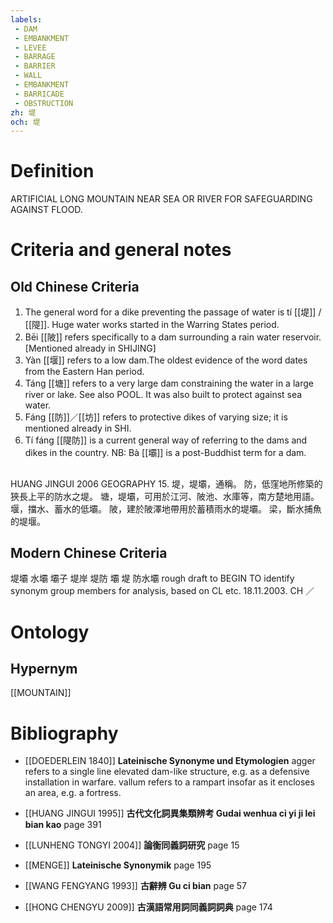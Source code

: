 ```yaml
---
labels: 
 - DAM
 - EMBANKMENT
 - LEVEE
 - BARRAGE
 - BARRIER
 - WALL
 - EMBANKMENT
 - BARRICADE
 - OBSTRUCTION
zh: 堤
och: 堤
---
```


# Definition
ARTIFICIAL LONG MOUNTAIN NEAR SEA OR RIVER FOR SAFEGUARDING AGAINST FLOOD.
# Criteria and general notes
## Old Chinese Criteria
1. The general word for a dike preventing the passage of water is tí [[堤]] / [[隄]]. Huge water works started in the Warring States period.
2. Bēi [[陂]] refers specifically to a dam surrounding a rain water reservoir. [Mentioned already in SHIJING]
3. Yàn [[堰]] refers to a low dam.The oldest evidence of the word dates from the Eastern Han period.
4. Táng [[塘]] refers to a very large dam constraining the water in a large river or lake. See also POOL. It was also built to protect against sea water.
5. Fáng [[防]]／[[坊]] refers to protective dikes of varying size; it is mentioned already in SHI.
6. Tí fáng [[隄防]] is a current general way of referring to the dams and dikes in the country.
NB: Bà [[壩]] is a post-Buddhist term for a dam.
## 
HUANG JINGUI 2006 GEOGRAPHY 15.
堤，堤壩，通稱。
防，低窪地所修築的狹長上平的防水之堤。
塘，堤壩，可用於江河、陂池、水庫等，南方楚地用語。
堰，擋水、蓄水的低壩。
陂，建於陂澤地帶用於蓄積雨水的堤壩。
梁，斷水捕魚的堤堰。
## Modern Chinese Criteria
堤壩
水壩
壩子
堤岸
堤防
壩
堤
防水壩
rough draft to BEGIN TO identify synonym group members for analysis, based on CL etc. 18.11.2003. CH ／
# Ontology

## Hypernym
[[MOUNTAIN]]
# Bibliography
- [[DOEDERLEIN 1840]]
**Lateinische Synonyme und Etymologien** 
agger refers to a single line elevated dam-like structure, e.g. as a defensive installation in warfare.
vallum refers to a rampart insofar as it encloses an area, e.g. a fortress.
- [[HUANG JINGUI 1995]]
**古代文化詞異集類辨考 Gudai wenhua ci yi ji lei bian kao** page 391

- [[LUNHENG TONGYI 2004]]
**論衡同義詞研究** page 15

- [[MENGE]]
**Lateinische Synonymik** page 195

- [[WANG FENGYANG 1993]]
**古辭辨 Gu ci bian** page 57

- [[HONG CHENGYU 2009]]
**古漢語常用詞同義詞詞典** page 174
